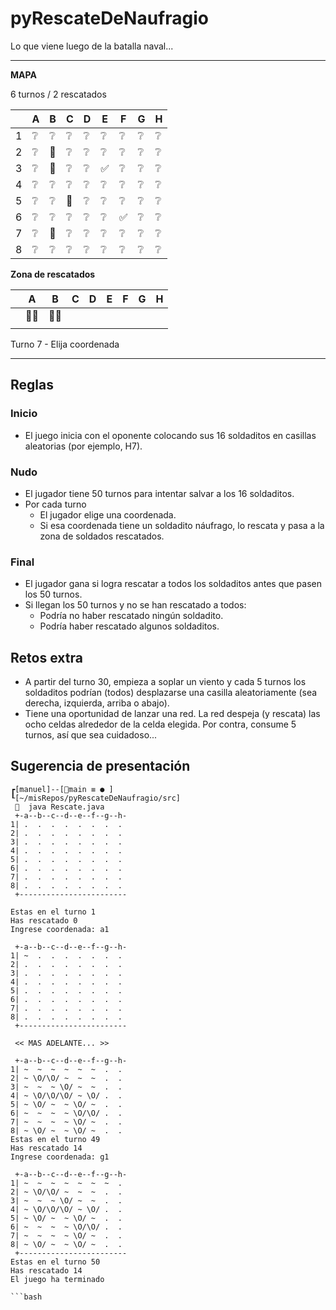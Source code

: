 # pyRescateDeNaufragio

Lo que viene luego de la batalla naval...

---

**MAPA**

6 turnos / 2 rescatados

||A|B|C|D|E|F|G|H|
|-|-|-|-|-|-|-|-|-
|1|❔|❔|❔|❔|❔|❔|❔|❔
|2|❔|🌊|❔|❔|❔|❔|❔|❔
|3|❔|🌊|❔|❔|✅|❔|❔|❔
|4|❔|❔|❔|❔|❔|❔|❔|❔
|5|❔|❔|🌊|❔|❔|❔|❔|❔
|6|❔|❔|❔|❔|❔|✅|❔|❔
|7|❔|🌊|❔|❔|❔|❔|❔|❔
|8|❔|❔|❔|❔|❔|❔|❔|❔

**Zona de rescatados**

||A|B|C|D|E|F|G|H|
|-|-|-|-|-|-|-|-|-
||🤽‍♂️|🤽‍♂️|||||||
||||||||||


Turno 7 - Elija coordenada

---

## Reglas

### Inicio

- El juego inicia con el oponente colocando sus 16 soldaditos en casillas aleatorias (por ejemplo, H7).

### Nudo

- El jugador tiene 50 turnos para intentar salvar a los 16 soldaditos.
- Por cada turno
  - El jugador elige una coordenada.
  - Si esa coordenada tiene un soldadito náufrago, lo rescata y pasa a la zona de soldados rescatados.

### Final

- El jugador gana si logra rescatar a todos los soldaditos antes que pasen los 50 turnos.
- Si llegan los 50 turnos y no se han rescatado a todos:
  - Podría no haber rescatado ningún soldadito.
  - Podría haber rescatado algunos soldaditos.

## Retos extra

- A partir del turno 30, empieza a soplar un viento y cada 5 turnos los soldaditos podrían (todos) desplazarse una casilla aleatoriamente (sea derecha, izquierda, arriba o abajo).
- Tiene una oportunidad de lanzar una red. La red despeja (y rescata) las ocho celdas alrededor de la celda elegida. Por contra, consume 5 turnos, así que sea cuidadoso...

## Sugerencia de presentación

```
┏[manuel]--[main ≡ ● ]
┖[~/misRepos/pyRescateDeNaufragio/src]
   java Rescate.java
 +-a--b--c--d--e--f--g--h-
1| .  .  .  .  .  .  .  . 
2| .  .  .  .  .  .  .  . 
3| .  .  .  .  .  .  .  . 
4| .  .  .  .  .  .  .  . 
5| .  .  .  .  .  .  .  . 
6| .  .  .  .  .  .  .  . 
7| .  .  .  .  .  .  .  . 
8| .  .  .  .  .  .  .  . 
 +------------------------

Estas en el turno 1
Has rescatado 0
Ingrese coordenada: a1

 +-a--b--c--d--e--f--g--h-
1| ~  .  .  .  .  .  .  . 
2| .  .  .  .  .  .  .  . 
3| .  .  .  .  .  .  .  . 
4| .  .  .  .  .  .  .  . 
5| .  .  .  .  .  .  .  . 
6| .  .  .  .  .  .  .  . 
7| .  .  .  .  .  .  .  . 
8| .  .  .  .  .  .  .  . 
 +------------------------

 << MAS ADELANTE... >>

 +-a--b--c--d--e--f--g--h-
1| ~  ~  ~  ~  ~  ~  .  . 
2| ~ \O/\O/ ~  ~  ~  .  . 
3| ~  ~  ~ \O/ ~  ~  .  . 
4| ~ \O/\O/\O/ ~ \O/ .  . 
5| ~ \O/ ~  ~ \O/ ~  .  . 
6| ~  ~  ~  ~ \O/\O/ .  . 
7| ~  ~  ~  ~ \O/ ~  .  . 
8| ~ \O/ ~  ~ \O/ ~  .  . 
Estas en el turno 49
Has rescatado 14
Ingrese coordenada: g1

 +-a--b--c--d--e--f--g--h-
1| ~  ~  ~  ~  ~  ~  ~  . 
2| ~ \O/\O/ ~  ~  ~  .  . 
3| ~  ~  ~ \O/ ~  ~  .  . 
4| ~ \O/\O/\O/ ~ \O/ .  . 
5| ~ \O/ ~  ~ \O/ ~  .  . 
6| ~  ~  ~  ~ \O/\O/ .  . 
7| ~  ~  ~  ~ \O/ ~  .  . 
8| ~ \O/ ~  ~ \O/ ~  .  . 
 +------------------------
Estas en el turno 50
Has rescatado 14
El juego ha terminado

```bash
